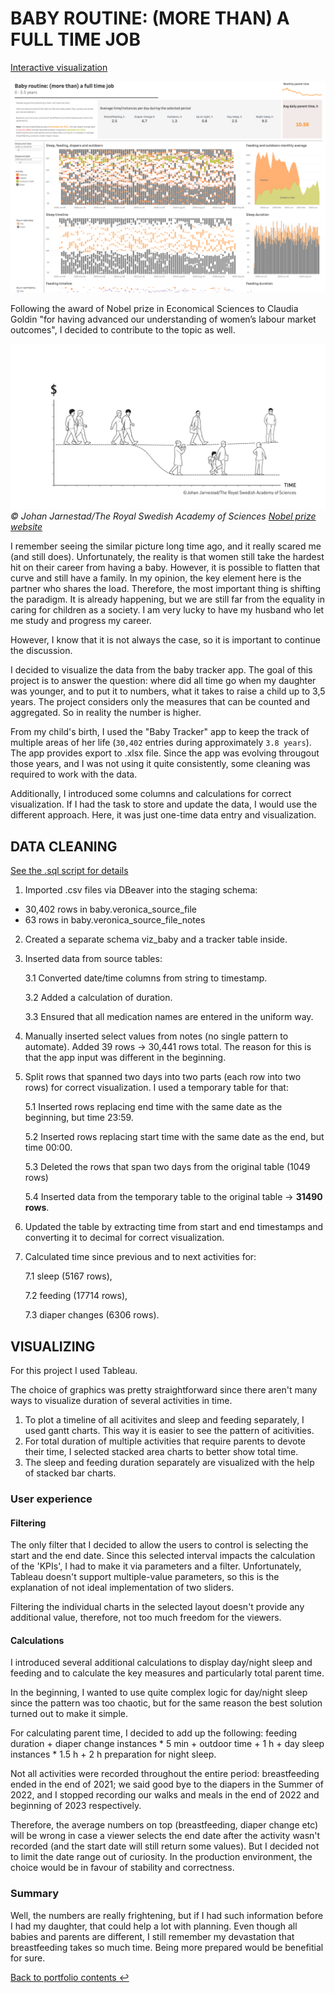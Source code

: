 # BABY ROUTINE: (MORE THAN) A FULL TIME JOB

[Interactive visualization](https://public.tableau.com/app/profile/olga.romanova7546/viz/Baby_routine/Babyroutine)

![babyviz](Babyviz-dashboard.png)

Following the award of Nobel prize in Economical Sciences to Claudia Goldin "for having advanced our understanding of women’s labour market outcomes", I decided to contribute to the topic as well.

![Nobel prize](nobelprize.png)
*© Johan Jarnestad/The Royal Swedish Academy of Sciences [Nobel prize website](https://www.nobelprize.org/prizes/economic-sciences/2023/press-release/)*

I remember seeing the similar picture long time ago, and it really scared me (and still does). Unfortunately, the reality is that women still take the hardest hit on their career from having a baby. However, it is possible to flatten that curve and still have a family. In my opinion, the key element here is the partner who shares the load. Therefore, the most important thing is shifting the paradigm. It is already happening, but we are still far from the equality in caring for children as a society. I am very lucky to have my husband who let me study and progress my career. 

However, I know that it is not always the case, so it is important to continue the discussion. 

I decided to visualize the data from the baby tracker app. The goal of this project is to answer the question: where did all time go when my daughter was younger, and to put it to numbers, what it takes to raise a child up to 3,5 years. The project considers only the measures that can be counted and aggregated. So in reality the number is higher.

From my child's birth, I used the "Baby Tracker" app to keep the track of multiple areas of her life (`30,402` entries during approximately `3.8 years`). The app provides export to .xlsx file. Since the app was evolving througout those years, and I was not using it quite consistently, some cleaning was required to work with the data.

Additionally, I introduced some columns and calculations for correct visualization. If I had the task to store and update the data, I would use the different approach. Here, it was just one-time data entry and visualization.

## DATA CLEANING
[See the .sql script for details](baby-tracker.sql)
1. Imported .csv files via DBeaver into the staging schema:
- 30,402 rows in baby.veronica_source_file
- 63 rows in baby.veronica_source_file_notes

2. Created a separate schema viz_baby and a tracker table inside.

3. Inserted data from source tables:

    3.1 Converted date/time columns from string to timestamp.

    3.2 Added a calculation of duration.

    3.3 Ensured that all medication names are entered in the uniform way.

4. Manually inserted select values from notes (no single pattern to automate). Added 39 rows -> 30,441 rows total. 
The reason for this is that the app input was different in the beginning.

5. Split rows that spanned two days into two parts (each row into two rows) for correct visualization. 
I used a temporary table for that: 

    5.1 Inserted rows replacing end time with the same date as the beginning, but time 23:59.

    5.2 Inserted rows replacing start time with the same date as the end, but time 00:00.

    5.3 Deleted the rows that span two days from the original table (1049 rows)

    5.4 Inserted data from the temporary table to the original table -> **31490 rows**.

6. Updated the table by extracting time from start and end timestamps and converting it to decimal for correct visualization.
7. Calculated time since previous and to next activities for:

    7.1 sleep (5167 rows),

    7.2 feeding (17714 rows),

    7.3 diaper changes (6306 rows).

## VISUALIZING

For this project I used Tableau.

The choice of graphics was pretty straightforward since there aren't many ways to visualize duration of several activities in time. 

1. To plot a timeline of all acitivites and sleep and feeding separately, I used gantt charts. This way it is easier to see the pattern of acitivities.
2. For total duration of multiple activities that require parents to devote their time, I selected stacked area charts to better show total time.
3. The sleep and feeding duration separately are visualized with the help of stacked bar charts.

### User experience

#### Filtering
The only filter that I decided to allow the users to control is selecting the start and the end date. 
Since this selected interval impacts the calculation of the 'KPIs', I had to make it via parameters and a filter. Unfortunately, Tableau doesn't support multiple-value parameters, so this is the explanation of not ideal implementation of two sliders.

Filtering the individual charts in the selected layout doesn't provide any additional value, therefore, not too much freedom for the viewers. 

#### Calculations
I introduced several additional calculations to display day/night sleep and feeding and to calculate the key measures and particularly total parent time.

In the beginning, I wanted to use quite complex logic for day/night sleep since the pattern was too chaotic, but for the same reason the best solution turned out to make it simple. 

For calculating parent time, I decided to add up the following:   feeding duration + diaper change instances * 5 min + outdoor time + 1 h + day sleep instances * 1.5 h + 2 h preparation for night sleep. 

Not all activities were recorded throughout the entire period: breastfeeding ended in the end of 2021; we said good bye to the diapers in the Summer of 2022, and I stopped recording our walks and meals in the end of 2022 and beginning of 2023 respectively. 

Therefore, the average numbers on top (breastfeeding, diaper change etc) will be wrong in case a viewer selects the end date after the activity wasn't recorded (and the start date will still return some values). But I decided not to limit the date range out of curiosity. In the production environment, the choice would be in favour of stability and correctness. 

### Summary
Well, the numbers are really frightening, but if I had such information before I had my daughter, that could help a lot with planning. Even though all babies and parents are different, I still remember my devastation that breastfeeding takes so much time. Being more prepared would be benefitial for sure.

[Back to portfolio contents :leftwards_arrow_with_hook:](/Portfolio/README.md)
